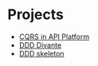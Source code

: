 # Projects

* [CQRS in API Platform](https://github.com/Lctrs/apiplatform-ddd-cqrs-es-demo)
* [DDD Divante](https://github.com/DivanteLtd/open-loyalty)
* [DDD skeleton](https://github.com/dumplie/dumplie)
